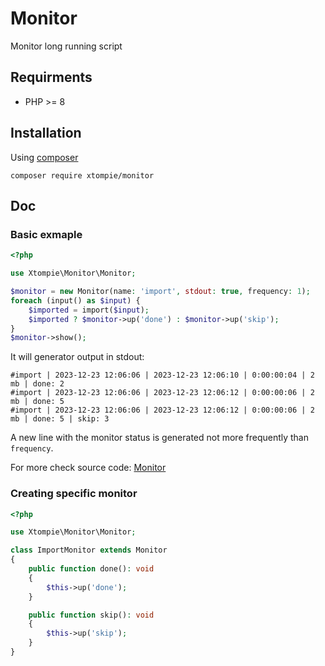 # Monitor

Monitor long running script

## Requirments

- PHP >= 8

## Installation

Using [composer](https://getcomposer.org/)

```shell
composer require xtompie/monitor
```

## Doc

### Basic exmaple

```php
<?php

use Xtompie\Monitor\Monitor;

$monitor = new Monitor(name: 'import', stdout: true, frequency: 1);
foreach (input() as $input) {
    $imported = import($input);
    $imported ? $monitor->up('done') : $monitor->up('skip');
}
$monitor->show();
```

It will generator output in stdout:

```plain
#import | 2023-12-23 12:06:06 | 2023-12-23 12:06:10 | 0:00:00:04 | 2 mb | done: 2
#import | 2023-12-23 12:06:06 | 2023-12-23 12:06:12 | 0:00:00:06 | 2 mb | done: 5
#import | 2023-12-23 12:06:06 | 2023-12-23 12:06:12 | 0:00:00:06 | 2 mb | done: 5 | skip: 3
```

A new line with the monitor status is generated not more frequently than `frequency`.

For more check source code: [Monitor](https://github.com/xtompie/monitor/blob/master/src/Monitor.php)

### Creating specific monitor

```php
<?php

use Xtompie\Monitor\Monitor;

class ImportMonitor extends Monitor
{
    public function done(): void
    {
        $this->up('done');
    }

    public function skip(): void
    {
        $this->up('skip');
    }
}
```
